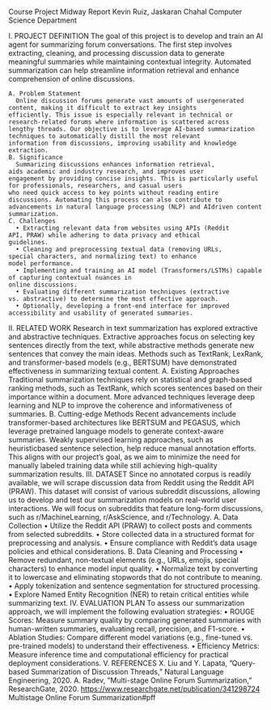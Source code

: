 Course Project Midway Report
Kevin Ruiz, Jaskaran Chahal
Computer Science Department

I. PROJECT DEFINITION
  The goal of this project is to develop and train an AI
  agent for summarizing forum conversations. The first step
  involves extracting, cleaning, and processing discussion data
  to generate meaningful summaries while maintaining contextual integrity. Automated summarization can help streamline
  information retrieval and enhance comprehension of online
  discussions.

    A. Problem Statement
      Online discussion forums generate vast amounts of usergenerated content, making it difficult to extract key insights
    efficiently. This issue is especially relevant in technical or
    research-related forums where information is scattered across
    lengthy threads. Our objective is to leverage AI-based summarization techniques to automatically distill the most relevant
    information from discussions, improving usability and knowledge extraction.
    B. Significance
      Summarizing discussions enhances information retrieval,
    aids academic and industry research, and improves user
    engagement by providing concise insights. This is particularly useful for professionals, researchers, and casual users
    who need quick access to key points without reading entire
    discussions. Automating this process can also contribute to
    advancements in natural language processing (NLP) and AIdriven content summarization.
    C. Challenges
      • Extracting relevant data from websites using APIs (Reddit
    API, PRAW) while adhering to data privacy and ethical
    guidelines.
      • Cleaning and preprocessing textual data (removing URLs,
    special characters, and normalizing text) to enhance
    model performance.
      • Implementing and training an AI model (Transformers/LSTMs) capable of capturing contextual nuances in
    online discussions.
      • Evaluating different summarization techniques (extractive
    vs. abstractive) to determine the most effective approach.
      • Optionally, developing a front-end interface for improved
    accessibility and usability of generated summaries.


  II. RELATED WORK
    Research in text summarization has explored extractive
    and abstractive techniques. Extractive approaches focus on
    selecting key sentences directly from the text, while abstractive
    methods generate new sentences that convey the main ideas.
    Methods such as TextRank, LexRank, and transformer-based
    models (e.g., BERTSUM) have demonstrated effectiveness in
    summarizing textual content.
      A. Existing Approaches
      Traditional summarization techniques rely on statistical and
      graph-based ranking methods, such as TextRank, which scores
      sentences based on their importance within a document. More
      advanced techniques leverage deep learning and NLP to improve the coherence and informativeness of summaries.
      B. Cutting-edge Methods
      Recent advancements include transformer-based architectures like BERTSUM and PEGASUS, which leverage pretrained language models to generate context-aware summaries.
      Weakly supervised learning approaches, such as heuristicbased sentence selection, help reduce manual annotation efforts. This aligns with our project’s goal, as we aim to
      minimize the need for manually labeled training data while
      still achieving high-quality summarization results.
    III. DATASET
      Since no annotated corpus is readily available, we will
      scrape discussion data from Reddit using the Reddit API
      (PRAW). This dataset will consist of various subreddit discussions, allowing us to develop and test our summarization models on real-world user interactions. We will focus on subreddits
      that feature long-form discussions, such as r/MachineLearning,
      r/AskScience, and r/Technology.
        A. Data Collection
          • Utilize the Reddit API (PRAW) to collect posts and
            comments from selected subreddits.
          • Store collected data in a structured format for preprocessing and analysis.
          • Ensure compliance with Reddit’s data usage policies and
          ethical considerations.
          B. Data Cleaning and Processing
          • Remove redundant, non-textual elements (e.g., URLs,
          emojis, special characters) to enhance model input quality.
          •  Normalize text by converting it to lowercase and eliminating stopwords that do not contribute to meaning.
          • Apply tokenization and sentence segmentation for structured processing.
          • Explore Named Entity Recognition (NER) to retain critical entities while summarizing text.
      IV. EVALUATION PLAN
      To assess our summarization approach, we will implement
      the following evaluation strategies:
          • ROUGE Scores: Measure summary quality by comparing generated summaries with human-written summaries,
          evaluating recall, precision, and F1-score.
          • Ablation Studies: Compare different model variations
          (e.g., fine-tuned vs. pre-trained models) to understand
          their effectiveness.
          • Efficiency Metrics: Measure inference time and computational efficiency for practical deployment considerations.
        V. REFERENCES
 X. Liu and Y. Lapata, ”Query-based Summarization of Discussion
Threads,” Natural Language Engineering, 2020.
 A. Radev, ”Multi-stage Online Forum Summarization,” ResearchGate,
2020. https://www.researchgate.net/publication/341298724 Multistage
Online Forum Summarization#pff
